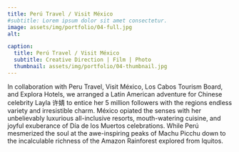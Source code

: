 ```yaml
---
title: Perú Travel / Visit México
#subtitle: Lorem ipsum dolor sit amet consectetur.
image: assets/img/portfolio/04-full.jpg
alt: 

caption:
  title: Perú Travel / Visit México
  subtitle: Creative Direction | Film | Photo
  thumbnail: assets/img/portfolio/04-thumbnail.jpg
---
```

In collaboration with Peru Travel, Visit México, Los Cabos Tourism Board, and Explora Hotels, we arranged a Latin American adventure for Chinese celebrity Layla 许婧 to entice her 5 million followers with the regions endless variety and irresistible charm. México opiated the senses with her unbelievably luxurious all-inclusive resorts, mouth-watering cuisine, and joyful exuberance of Día de los Muertos celebrations. While Perú mesmerized the soul at the awe-inspiring peaks of Machu Picchu down to the incalculable richness of the Amazon Rainforest explored from Iquitos.